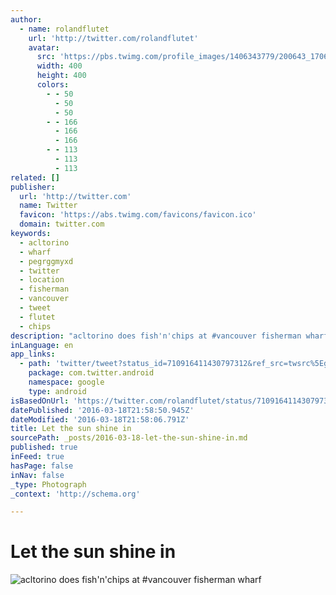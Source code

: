 ```yaml
---
author:
  - name: rolandflutet
    url: 'http://twitter.com/rolandflutet'
    avatar:
      src: 'https://pbs.twimg.com/profile_images/1406343779/200643_170669439649320_100001187948807_358889_4845597_n_400x400.jpg'
      width: 400
      height: 400
      colors:
        - - 50
          - 50
          - 50
        - - 166
          - 166
          - 166
        - - 113
          - 113
          - 113
related: []
publisher:
  url: 'http://twitter.com'
  name: Twitter
  favicon: 'https://abs.twimg.com/favicons/favicon.ico'
  domain: twitter.com
keywords:
  - acltorino
  - wharf
  - pegrggmyxd
  - twitter
  - location
  - fisherman
  - vancouver
  - tweet
  - flutet
  - chips
description: "acltorino does fish'n'chips at #vancouver fisherman wharf"
inLanguage: en
app_links:
  - path: 'twitter/tweet?status_id=710916411430797312&ref_src=twsrc%5Egoogle%7Ctwcamp%5Eandroidseo%7Ctwgr%5Estatus%7Ctwterm%5E710916411430797312'
    package: com.twitter.android
    namespace: google
    type: android
isBasedOnUrl: 'https://twitter.com/rolandflutet/status/710916411430797312'
datePublished: '2016-03-18T21:58:50.945Z'
dateModified: '2016-03-18T21:58:06.791Z'
title: Let the sun shine in
sourcePath: _posts/2016-03-18-let-the-sun-shine-in.md
published: true
inFeed: true
hasPage: false
inNav: false
_type: Photograph
_context: 'http://schema.org'

---
```

# Let the sun shine in
![acltorino does fish'n'chips at #vancouver fisherman wharf](https://pbs.twimg.com/media/Cd2utZ5UkAEDWKC.jpg:large)